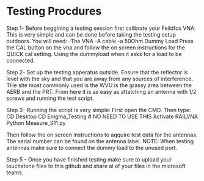 # Testing Procdures
Step 1-
  Before beggining a testing session first calibrate your Feildfox VNA. This is very simple and can be done before taking the testing setup outdoors. 
  You will need:
  -The VNA
  -A cable
  -a 50Ohm Dummy Load
  Press the CAL button on the vna and follow the on screen instructions for the QUICK cal setting. Using the dummyload when it asks for a load to be connected. 
  
Step 2-
  Set up the testing apperatus outside. Ensure that the reflector is level with the sky and that you are away from any sources of interference. THe site most commonly used is the   WVU is the grassy area between the AERB and the PRT. From here it is as easy as attatching an antenna with 1/2 screws and running the test script. 
  
Step 3- 
  Running the script is very simple: First open the CMD. 
  Then type: 
    CD Desktop
    CD Enigma_Testing
    # NO NEED TO USE THIS    Activate RAILVNA
    Python Measure_S11.py
    


    
Then follow the on screen instructions to aqquire test data for the antennas. 
The serial number can be found on the antenna label. 
NOTE: When testing antennas make sure to connect the dummy load to the unused port.

Step 5 -
  Once you have finished testing make sure to upload your touchstone files to this github and share al of your files in the microsoft teams. 
